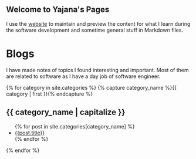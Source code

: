 ## Welcome to Yajana's Pages

I use the [website](https://github.com/YajanaRao/yajanarao.github.io) to maintain and preview the content for what I learn during the software development and sometime general stuff in Markdown files.

# Blogs

I have made notes of topics I found interesting and important. Most of them are related to software as I have a day job of software engineer.

<div>
{% for category in site.categories %}
    {% capture category_name %}{{ category | first }}{% endcapture %}
    <h2 id="#{{ category_name | slugize }}" name="{{ category_name | | capitalize }}">{{ category_name | capitalize }}</h2>
    <ul>
    {% for post in site.categories[category_name] %}
      <li><a href="{{ site.baseurl }}{{ post.url }}">{{post.title}}</a></li>
    {% endfor %}
    </ul>

{% endfor %}

</div>
